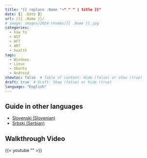 ```yaml
---
title: "{{ replace .Name "-" " " | title }}"
date: {{ .Date }}
url: /{{ .Name }}/
# image: images/2024-thumbs/{{ .Name }}.jpg
categories: 
  - how to
  - AST
  - AFT
  - ART
  - health
tags: 
  - Windows
  - Linux
  - Ubuntu
  - Android
showtoc: false  # Table of content: Hide (false) or show (true)
draft: true  # Draft: Show (false) or hide (true)
language: "English"
---
```




## Guide in other languages

- [Slovenski (Slovenian)](// "Kliknite/tapnite da odprete! Click/tap to open!")
- [Srbski (Serbian)](// "Kliknite/tapnite da otvorite! Click/tap to open!")

## Walkthrough Video

{{< youtube "" >}}